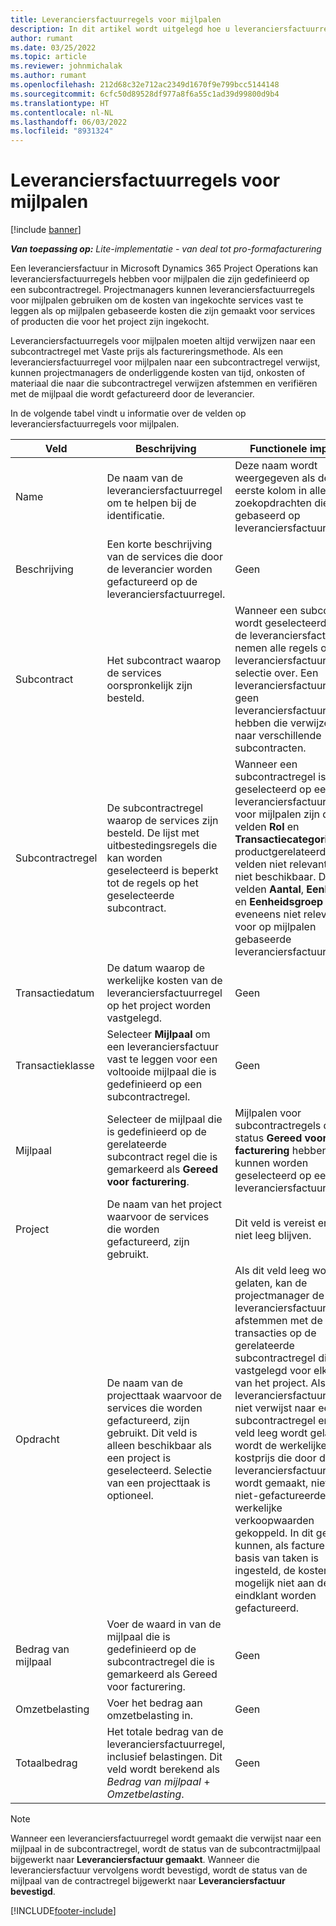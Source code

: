 ```yaml
---
title: Leveranciersfactuurregels voor mijlpalen
description: In dit artikel wordt uitgelegd hoe u leveranciersfactuurregels maakt voor mijlpalen in een subcontract.
author: rumant
ms.date: 03/25/2022
ms.topic: article
ms.reviewer: johnmichalak
ms.author: rumant
ms.openlocfilehash: 212d68c32e712ac2349d1670f9e799bcc5144148
ms.sourcegitcommit: 6cfc50d89528df977a8f6a55c1ad39d99800d9b4
ms.translationtype: HT
ms.contentlocale: nl-NL
ms.lasthandoff: 06/03/2022
ms.locfileid: "8931324"
---
```

# <a name="vendor-invoice-lines-for-milestones"></a>Leveranciersfactuurregels voor mijlpalen

[!include [banner](../../includes/dataverse-preview.md)]

_**Van toepassing op:** Lite-implementatie - van deal tot pro-formafacturering_

Een leveranciersfactuur in Microsoft Dynamics 365 Project Operations kan leveranciersfactuurregels hebben voor mijlpalen die zijn gedefinieerd op een subcontractregel. Projectmanagers kunnen leveranciersfactuurregels voor mijlpalen gebruiken om de kosten van ingekochte services vast te leggen als op mijlpalen gebaseerde kosten die zijn gemaakt voor services of producten die voor het project zijn ingekocht.

Leveranciersfactuurregels voor mijlpalen moeten altijd verwijzen naar een subcontractregel met Vaste prijs als factureringsmethode. Als een leveranciersfactuurregel voor mijlpalen naar een subcontractregel verwijst, kunnen projectmanagers de onderliggende kosten van tijd, onkosten of materiaal die naar die subcontractregel verwijzen afstemmen en verifiëren met de mijlpaal die wordt gefactureerd door de leverancier.

In de volgende tabel vindt u informatie over de velden op leveranciersfactuurregels voor mijlpalen.

| Veld | Beschrijving | Functionele impact |
| --- | --- | --- |
| Name | De naam van de leveranciersfactuurregel om te helpen bij de identificatie. | Deze naam wordt weergegeven als de eerste kolom in alle zoekopdrachten die zijn gebaseerd op leveranciersfactuurregels. |
| Beschrijving | Een korte beschrijving van de services die door de leverancier worden gefactureerd op de leveranciersfactuurregel. | Geen |
| Subcontract | Het subcontract waarop de services oorspronkelijk zijn besteld. | Wanneer een subcontract wordt geselecteerd voor de leveranciersfactuur, nemen alle regels op de leveranciersfactuur die selectie over. Een leveranciersfactuur mag geen leveranciersfactuurregels hebben die verwijzen naar verschillende subcontracten. |
| Subcontractregel | De subcontractregel waarop de services zijn besteld. De lijst met uitbestedingsregels die kan worden geselecteerd is beperkt tot de regels op het geselecteerde subcontract. | Wanneer een subcontractregel is geselecteerd op een leveranciersfactuurregel voor mijlpalen zijn de velden **Rol** en **Transactiecategorie** en productgerelateerde velden niet relevant en niet beschikbaar. De velden **Aantal**, **Eenheid** en **Eenheidsgroep** zijn eveneens niet relevant voor op mijlpalen gebaseerde leveranciersfactuurregels. |
| Transactiedatum | De datum waarop de werkelijke kosten van de leveranciersfactuurregel op het project worden vastgelegd. | Geen |
| Transactieklasse | Selecteer **Mijlpaal** om een leveranciersfactuur vast te leggen voor een voltooide mijlpaal die is gedefinieerd op een subcontractregel. | Geen |
| Mijlpaal | Selecteer de mijlpaal die is gedefinieerd op de gerelateerde subcontract regel die is gemarkeerd als **Gereed voor facturering**. | Mijlpalen voor subcontractregels die de status **Gereed voor facturering** hebben, kunnen worden geselecteerd op een leveranciersfactuurregel. |
| Project | De naam van het project waarvoor de services die worden gefactureerd, zijn gebruikt. | Dit veld is vereist en kan niet leeg blijven. |
| Opdracht | De naam van de projecttaak waarvoor de services die worden gefactureerd, zijn gebruikt. Dit veld is alleen beschikbaar als een project is geselecteerd. Selectie van een projecttaak is optioneel. | Als dit veld leeg wordt gelaten, kan de projectmanager de leveranciersfactuurregel afstemmen met de klasse transacties op de gerelateerde subcontractregel die is vastgelegd voor elke taak van het project. Als de leveranciersfactuurregel niet verwijst naar een subcontractregel en dit veld leeg wordt gelaten, wordt de werkelijke kostprijs die door de leveranciersfactuurregel wordt gemaakt, niet aan niet-gefactureerde werkelijke verkoopwaarden gekoppeld. In dit geval kunnen, als facturering op basis van taken is ingesteld, de kosten mogelijk niet aan de eindklant worden gefactureerd. |
| Bedrag van mijlpaal | Voer de waard in van de mijlpaal die is gedefinieerd op de subcontractregel die is gemarkeerd als Gereed voor facturering. | Geen |
| Omzetbelasting | Voer het bedrag aan omzetbelasting in. | Geen |
| Totaalbedrag | Het totale bedrag van de leveranciersfactuurregel, inclusief belastingen. Dit veld wordt berekend als *Bedrag van mijlpaal* + *Omzetbelasting*. | Geen |

> [!NOTE]
> Wanneer een leveranciersfactuurregel wordt gemaakt die verwijst naar een mijlpaal in de subcontractregel, wordt de status van de subcontractmijlpaal bijgewerkt naar **Leveranciersfactuur gemaakt**. Wanneer die leveranciersfactuur vervolgens wordt bevestigd, wordt de status van de mijlpaal van de contractregel bijgewerkt naar **Leveranciersfactuur bevestigd**.

[!INCLUDE[footer-include](../../includes/footer-banner.md)]
